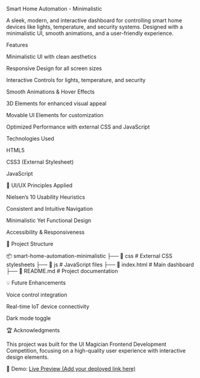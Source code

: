 Smart Home Automation - Minimalistic

A sleek, modern, and interactive dashboard for controlling smart home devices like lights, temperature, and security systems. Designed with a minimalistic UI, smooth animations, and a user-friendly experience.

Features

Minimalistic UI with clean aesthetics

Responsive Design for all screen sizes

Interactive Controls for lights, temperature, and security

Smooth Animations & Hover Effects

3D Elements for enhanced visual appeal

Movable UI Elements for customization

Optimized Performance with external CSS and JavaScript

Technologies Used

HTML5

CSS3 (External Stylesheet)

JavaScript

🎨 UI/UX Principles Applied

Nielsen’s 10 Usability Heuristics

Consistent and Intuitive Navigation

Minimalistic Yet Functional Design

Accessibility & Responsiveness

📂 Project Structure

📦 smart-home-automation-minimalistic
├── 📁 css           # External CSS stylesheets
├── 📁 js            # JavaScript files
├── 📄 index.html    # Main dashboard
├── 📄 README.md     # Project documentation


💡 Future Enhancements

Voice control integration

Real-time IoT device connectivity

Dark mode toggle

🏆 Acknowledgments

This project was built for the UI Magician Frontend Development Competition, focusing on a high-quality user experience with interactive design elements.

🔗 Demo: [Live Preview (Add your deployed link here)](https://mirza-21504.github.io/smart-home-automation-minimalistic/)

